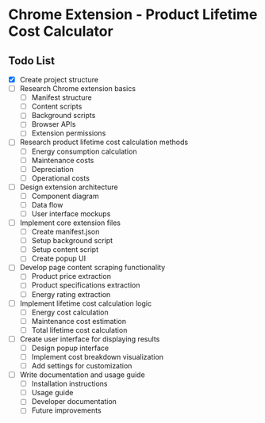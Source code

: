 # Chrome Extension - Product Lifetime Cost Calculator

## Todo List

- [x] Create project structure
- [ ] Research Chrome extension basics
  - [ ] Manifest structure
  - [ ] Content scripts
  - [ ] Background scripts
  - [ ] Browser APIs
  - [ ] Extension permissions
- [ ] Research product lifetime cost calculation methods
  - [ ] Energy consumption calculation
  - [ ] Maintenance costs
  - [ ] Depreciation
  - [ ] Operational costs
- [ ] Design extension architecture
  - [ ] Component diagram
  - [ ] Data flow
  - [ ] User interface mockups
- [ ] Implement core extension files
  - [ ] Create manifest.json
  - [ ] Setup background script
  - [ ] Setup content script
  - [ ] Create popup UI
- [ ] Develop page content scraping functionality
  - [ ] Product price extraction
  - [ ] Product specifications extraction
  - [ ] Energy rating extraction
- [ ] Implement lifetime cost calculation logic
  - [ ] Energy cost calculation
  - [ ] Maintenance cost estimation
  - [ ] Total lifetime cost calculation
- [ ] Create user interface for displaying results
  - [ ] Design popup interface
  - [ ] Implement cost breakdown visualization
  - [ ] Add settings for customization
- [ ] Write documentation and usage guide
  - [ ] Installation instructions
  - [ ] Usage guide
  - [ ] Developer documentation
  - [ ] Future improvements
